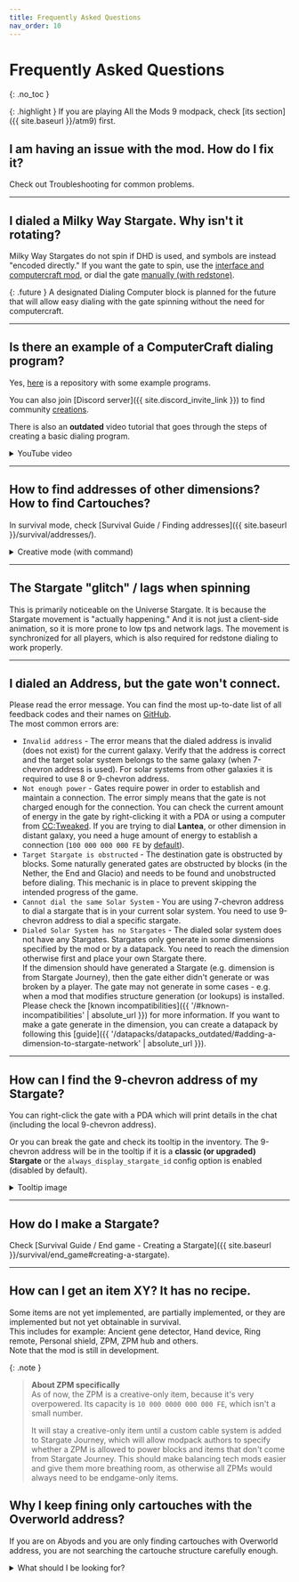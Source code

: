 ```yaml
---
title: Frequently Asked Questions
nav_order: 10
---
```


# Frequently Asked Questions
{: .no_toc }

{: .highlight }
If you are playing All the Mods 9 modpack, check [its section]({{ site.baseurl }}/atm9) first. 

[//]: # (TODO: update ATM9 link)

## I am having an issue with the mod. How do I fix it?
Check out Troubleshooting for common problems.

___

## I dialed a Milky Way Stargate. Why isn't it rotating?
Milky Way Stargates do not spin if DHD is used, and symbols are instead "encoded directly."
If you want the gate to spin, use the [interface and computercraft mod](), or dial the gate [manually (with redstone)](). 

[//]: # (TODO: add links for dialing)

{: .future }
A designated Dialing Computer block is planned for the future that will allow easy dialing with the gate spinning
without the need for computercraft.

___

## Is there an example of a ComputerCraft dialing program?
Yes, [here](https://github.com/Povstalec/StargateJourney-ComputerCraft-Programs) is a repository with some example programs.

You can also join [Discord server]({{ site.discord_invite_link }}) 
to find community [creations](https://discord.com/channels/1011344665678708818/1194755632302141552).

There is also an **outdated** video tutorial that goes through the steps of creating a basic dialing program.
<details>
    <summary>YouTube video</summary>
    {% include youtubePlayer.html id="qNi9NUAmOJM" %}
</details>

___

## How to find addresses of other dimensions? <br> How to find Cartouches?
In survival mode, check [Survival Guide / Finding addresses]({{ site.baseurl }}/survival/addresses/).
<details markdown="block">
<summary>Creative mode (with command)</summary>
You can use the command `/sgjourney stargateNetwork address <dimension>`,
which will tell you the **7-chevron** address of the specified dimension.
Check the [commands section]({{ site.baseurl }}/commands) for details and other available commands.
</details>

___

## The Stargate "glitch" / lags when spinning
This is primarily noticeable on the Universe Stargate.
It is because the Stargate movement is "actually happening."
And it is not just a client-side animation, so it is more prone to low tps and network lags.
The movement is synchronized for all players, which is also required for redstone dialing to work properly.

___

## I dialed an Address, but the gate won't connect.
Please read the error message.
You can find the most up-to-date list of all feedback codes and their names on [GitHub](https://github.com/Povstalec/StargateJourney/blob/main/src/main/java/net/povstalec/sgjourney/common/sgjourney/StargateInfo.java#L120).  
The most common errors are:
- `Invalid address` - The error means that the dialed address is invalid (does not exist) for the current galaxy.
Verify that the address is correct and the target solar system belongs to the same galaxy (when 7-chevron address is used).
For solar systems from other galaxies it is required to use 8 or 9-chevron address.
- `Not enough power` - Gates require power in order to establish and maintain a connection.
The error simply means that the gate is not charged enough for the connection.
You can check the current amount of energy in the gate by right-clicking it with a PDA or using a computer from [CC:Tweaked](https://tweaked.cc/).
If you are trying to dial **Lantea**, or other dimension in distant galaxy, 
you need a huge amount of energy to establish a connection (`100 000 000 000 FE` by [default](https://github.com/Povstalec/StargateJourney/blob/main/src/main/java/net/povstalec/sgjourney/common/config/CommonStargateConfig.java#L200)).
- `Target Stargate is obstructed` - The destination gate is obstructed by blocks.
Some naturally generated gates are obstructed by blocks (in the Nether, the End and Glacio) 
and needs to be found and unobstructed before dialing.
This mechanic is in place to prevent skipping the intended progress of the game.
- `Cannot dial the same Solar System` - You are using 7-chevron address to dial a stargate that is in your current solar system.
You need to use 9-chevron address to dial a specific stargate.
- `Dialed Solar System has no Stargates` - The dialed solar system does not have any Stargates.
Stargates only generate in some dimensions specified by the mod or by a datapack.
You need to reach the dimension otherwise first and place your own Stargate there.  
If the dimension should have generated a Stargate (e.g. dimension is from Stargate Journey), then the gate either didn't generate or was broken by a player.
The gate may not generate in some cases - e.g. when a mod that modifies structure generation (or lookups) is installed.
Please check the [known incompatibilities]({{ '/#known-incompatibilities' | absolute_url }}) for more information.
If you want to make a gate generate in the dimension, you can create a datapack by following this [guide]({{ '/datapacks/datapacks_outdated/#adding-a-dimension-to-stargate-network' | absolute_url }}).

[//]: # (TODO: add link to list of errors and their explanations)
[//]: # (TODO: add link to powering stargate docs)
[//]: # (TODO: add link to PDA)
[//]: # (TODO: add link to address types explanation)
[//]: # (TODO: add link to datapack creation guide for stargate generation)


___

## How can I find the 9-chevron address of my Stargate?
You can right-click the gate with a PDA which will print details in the chat (including the local 9-chevron address).

Or you can break the gate and check its tooltip in the inventory.
The 9-chevron address will be in the tooltip if it is a **classic (or upgraded) Stargate**
or the `always_display_stargate_id` config option is enabled (disabled by default).
<details markdown="block">
<summary>Tooltip image</summary>
![Classic Stargate tooltip]({{ site.baseurl }}/assets/img/classic_stargate_tooltip.png)
</details>

[//]: # (TODO: add link to PDA)

___

## How do I make a Stargate?
Check [Survival Guide / End game - Creating a Stargate]({{ site.baseurl }}/survival/end_game#creating-a-stargate).

___

## How can I get an item XY? It has no recipe.
Some items are not yet implemented, are partially implemented,
or they are implemented but not yet obtainable in survival.  
This includes for example: Ancient gene detector, Hand device, Ring remote, Personal shield, ZPM, ZPM hub and others.  
Note that the mod is still in development.

{: .note }
> **About ZPM specifically**  
> As of now, the ZPM is a creative-only item, because it's very overpowered. 
> Its capacity is `10 000 0000 000 000 FE`, which isn't a small number.
> 
> It will stay a creative-only item until a custom cable system is added to Stargate Journey, 
> which will allow modpack authors to specify whether a ZPM is allowed to power blocks and items that don't come from Stargate Journey. 
> This should make balancing tech mods easier and give them more breathing room, 
> as otherwise all ZPMs would always need to be endgame-only items.

## Why I keep fining only cartouches with the Overworld address?
If you are on Abyods and you are only finding cartouches with Overworld address,
you are not searching the cartouche structure carefully enough.

<details markdown="block">
<summary>What should I be looking for?</summary>
Once you are inside the structure underground, there are 4 more cartouches in a room to the left from the overworld cartouche.  
The entrance to the room is obstructed.
Behind the collapsed wall, you will find 2 random addresses of Stargate Journey dimensions
and 2 random addresses of non-Stargate Journey dimensions (Vanilla or added by other mods).

![Abydos cartouche structure]({{ '/assets/img/survival/abydos_cartouche_first.png' | absolute_url }})
![Abydos cartouche hidden room]({{ '/assets/img/survival/abydos_cartouche_second.png' | absolute_url }})
</details>